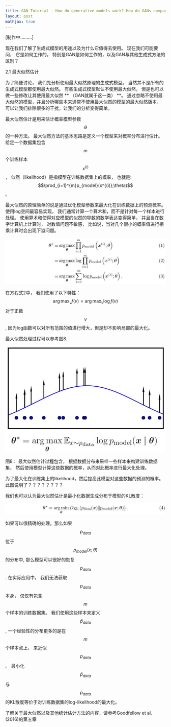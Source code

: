 ```yaml
---
title: GAN Tutorial - How do generative models work? How do GANs compare to others?
layout: post
mathjax: true
---
```


[制作中.........]

现在我们了解了生成式模型的用途以及为什么它值得去使用。 现在我们可能要问， 它是如何工作的， 特别是GAN是如何工作的，以及GAN与其他生成式方法的区别？

2.1 最大似然估计

为了简便讨论， 我们先分析使用最大似然原理的生成式模型。 当然并不是所有的生成式模型都使用最大似然。 有些生成式模型默认不使用最大似然， 但是也可以做一些修改让其使用最大似然 ** （GAN就属于这一类） **。
通过忽略不使用最大似然的模型，并且分析哪些本来通常不使用最大似然的模型的最大似然版本， 可以让我们排除很多的干扰，让我们的分析变得简单。

最大似然估计是用来估计概率模型参数 $$\theta$$ 的一种方法。 最大似然方法的基本思路是定义一个模型来对概率分布进行估计。
给定一个数据集包含$$m$$个训练样本$$x^{(i)}$$， 似然（likelihood）是指模型在训练数据集上的概率， 也就是: $$\prod_{i=1}^{m}p_{model}(x^{(i)};\theta)$$。

最大似然的原理简单的说是通过优化模型参数来最大化在训练数据上的预测概率。 使用log空间最容易实现， 我们通常计算一个算术和，而不是针对每一个样本进行处理。 使用算术和使得对应模型的似然的导数的数学表达变得简单，
并且当在数字计算机上计算时， 对数值问题不敏感， 比如说，当对几个很小的概率值进行相乘计算时会出现下溢问题。

![Equation 1,2,3](/images/201704/28/eq01.jpg)

在方程式2中， 我们使用了以下特性： $$\arg \max_{v}f(v) = \arg \max_{v}\log f(v)$$ 对于正数$$v$$, 因为log函数可以对所有范围的值进行增大，但是却不影响局部的最大化。

最大似然处理过程可以参考图8.

![Figure 8](/images/201704/28/fig08.jpg)

图8： 最大似然估计过程包含， 根据数据分布来采样一些样本来构建训练数据集， 然后使用模型计算这些数据的概率，从而对此概率进行最大化处理。





为了最大化在训练集上的likelihood，然后提高此模型对这些数据的预测的概率。此图说明了？？？？？？？？

我们也可以认为最大似然估计是最小化数据生成分布于模型的KL散度：

![Equation 1,2,3](/images/201704/28/eq04.jpg)

如果可以很精确的处理，那么如果$$p_{data}$$ 位于 $$p_{model}(x;\theta)$$的分布中, 那么模型可以很好的恢复 $$p_{data}$$. 
在实际应用中， 我们无法获取 $$p_{data}$$ 本身， 仅仅有包含$$m$$个样本的训练数据集。 我们使用这些样本来定义 $$\hat{p}_{data}$$, 一个经验性的分布更多的是在$$m$$个样本点上， 来近似$$p_{data}$$。 最小化$$\hat{p}_{data}$$与$$p_{data}$$的KL散度等价于对训练数据集的log-likelihood的最大化。

了解关于最大似然以及其他统计估计方法的内容，请参考Goodfellow et al. (2016)的第五章 


